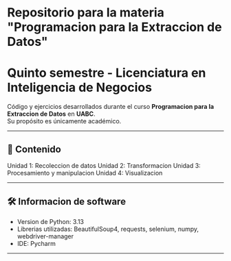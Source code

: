 # Repositorio para la materia "Programacion para la Extraccion de Datos"
# Quinto semestre - Licenciatura en Inteligencia de Negocios

Código y ejercicios desarrollados durante el curso **Programacion para la Extraccion de Datos** en **UABC**.  
Su propósito es únicamente académico.

---

## 📂 Contenido
Unidad 1: Recoleccion de datos
Unidad 2: Transformacion
Unidad 3: Procesamiento y manipulacion
Unidad 4: Visualizacion


---

## 🛠️ Informacion de software
- Version de Python: 3.13
- Librerias utilizadas: BeautifulSoup4, requests, selenium, numpy, webdriver-manager
- IDE: Pycharm

---
